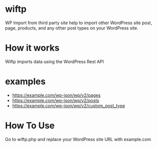 # wiftp
WP Import from third party site help to import other WordPress site post, page, products, and any other post types on your WordPress site.
# How it works
Wiftp imports data using the WordPress Rest API
# examples
* https://example.com/wp-json/wp/v2/pages
* https://example.com/wp-json/wp/v2/posts
* https://example.com/wp-json/wp/v2/custom_post_type
# How To Use
Go to wiftp.php and replace your WordPress site URL with example.com